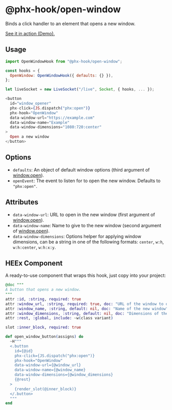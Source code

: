 # @phx-hook/open-window

Binds a click handler to an element that opens a new window.

[See it in action (Demo).](https://phx-hook.elixir-saas.com/open-window)

## Usage

```js
import OpenWindowHook from "@phx-hook/open-window";

const hooks = {
  OpenWindow: OpenWindowHook({ defaults: {} }),
};

let liveSocket = new LiveSocket("/live", Socket, { hooks, ... });
```

```heex
<button
  id="window_opener"
  phx-click={JS.dispatch("phx:open")}
  phx-hook="OpenWindow"
  data-window-url="https://example.com"
  data-window-name="Example"
  data-window-dimensions="1080:720:center"
>
  Open a new window
</button>
```

## Options

* `defaults`: An object of default window options (third argument of [window.open](https://developer.mozilla.org/en-US/docs/Web/API/Window/open)).
* `openEvent`: The event to listen for to open the new window. Defaults to `"phx:open"`.

## Attributes

* `data-window-url`: URL to open in the new window (first argument of [window.open](https://developer.mozilla.org/en-US/docs/Web/API/Window/open)).
* `data-window-name`: Name to give to the new window (second argument of [window.open](https://developer.mozilla.org/en-US/docs/Web/API/Window/open)).
* `data-window-dimensions`: Options helper for applying window dimensions, can be a string in one of the following formats: `center`, `w:h`, `w:h:center`, `w:h:x:y`.

## HEEx Component

A ready-to-use component that wraps this hook, just copy into your project:

```ex
@doc """
A button that opens a new window.
"""
attr :id, :string, required: true
attr :window_url, :string, required: true, doc: "URL of the window to open"
attr :window_name, :string, default: nil, doc: "Name of the new window"
attr :window_dimensions, :string, default: nil, doc: "Dimensions of the new window, i.e. 1080:720"
attr :rest, :global, include: ~w(class variant)

slot :inner_block, required: true

def open_window_button(assigns) do
  ~H"""
  <.button
    id={@id}
    phx-click={JS.dispatch("phx:open")}
    phx-hook="OpenWindow"
    data-window-url={@window_url}
    data-window-name={@window_name}
    data-window-dimensions={@window_dimensions}
    {@rest}
  >
    {render_slot(@inner_block)}
  </.button>
  """
end
```
